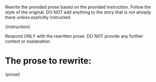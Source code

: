 Rewrite the provided prose based on the provided instruction. Follow the style of the original. DO NOT add anything to the story that is not already there unless explicitly instructed.

{instruction}

Respond ONLY with the rewritten prose. DO NOT provide any further context or explanation.

# The prose to rewrite:

{prose}